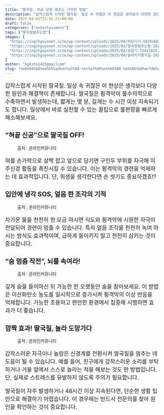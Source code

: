 ```yaml
---
title: "딸국질, 지금 당장 멈추는 기막힌 방법"
description: "갑작스럽게 시작된 딸국질. 일상 속 귀찮은 이 현상은 생각보다 다양한 원인과 해결책이 존재합니다. 딸국질은 횡격막이 불수의적으로 수축하면서 발생하는데, 짧게는 몇 분, 길게는 수 시간 이상 지속되기도 합니다. 일상에서 바로 실천할 수 있는 꿀팁으로 불편함을 빠르게 해소"
date: 2025-04-01T23:51:21+09:00
draft: false
categories: ["entertainment"]
tags: ["딸국질멈추는법"]
images: [
  "https://ingihgoyonet.site/wp-content/uploads/2025/04/혀당기기-1024x683.jpg"
  "https://ingihgoyonet.site/wp-content/uploads/2025/03/딸국질멈추는법-1024x657.jpg"
  "https://ingihgoyonet.site/wp-content/uploads/2025/04/숨참기-724x1024.jpg"
  "https://ingihgoyonet.site/wp-content/uploads/2025/04/놀래키기딸국질-1024x683.jpg"
]
author: "kgkstn1423gmailcom"
slug: "%eb%94%b8%ea%b5%ad%ec%a7%88-%ec%a7%80%ea%b8%88-%eb%8b%b9%ec%9e%a5-%eb%a9%88%ec%b6%94%eb%8a%94-%ea%b8%b0%eb%a7%89%ed%9e%8c-%eb%b0%a9%eb%b2%95"
---
```


<p style="font-size:18px">갑작스럽게 시작된 딸국질. 일상 속 귀찮은 이 현상은 생각보다 다양한 원인과 해결책이 존재합니다. 딸국질은 횡격막이 불수의적으로 수축하면서 발생하는데, 짧게는 몇 분, 길게는 수 시간 이상 지속되기도 합니다. 일상에서 바로 실천할 수 있는 꿀팁으로 불편함을 빠르게 해소해보세요.</p> <h2 >“혀끝 신공”으로 딸국질 OFF!</h2> <figure ><img src="https://ingihgoyonet.site/wp-content/uploads/2025/04/혀당기기-1024x683.jpg" alt="" style="aspect-ratio:16/9;object-fit:cover"/><figcaption >출처 : 온라인커뮤니티</figcaption></figure> <p style="font-size:18px">혀를 손가락으로 살짝 잡고 앞으로 당기면 구인두 부위를 자극해 미주신경 활동을 촉진시킬 수 있습니다. 이는 횡격막의 경련을 억제하는 데 효과적입니다. 단, 위생을 생각한다면 손 씻기도 중요하겠죠!?</p> <h2 >입안에 냉각 SOS, 얼음 한 조각의 기적</h2> <figure ><img src="https://ingihgoyonet.site/wp-content/uploads/2025/03/딸국질멈추는법-1024x657.jpg" alt="" style="aspect-ratio:16/9;object-fit:cover"/><figcaption >출처 : 온라인커뮤니티</figcaption></figure> <p style="font-size:18px">차가운 물을 천천히 한 모금 마시면 식도와 횡격막에 시원한 자극이 전달되어 경련이 멈출 수 있습니다. 특히 얼음 조각을 천천히 녹여 마시는 방식도 효과적이며, 급하게 들이키지 말고 천천히 삼키는 것이 중요합니다.</p> <h2 >“숨 멈춤 작전”, 뇌를 속여라!</h2> <figure ><img src="https://ingihgoyonet.site/wp-content/uploads/2025/04/숨참기-724x1024.jpg" alt="" style="aspect-ratio:16/9;object-fit:cover"/><figcaption >출처 : 온라인커뮤니티</figcaption></figure> <p style="font-size:18px">깊게 숨을 들이마신 뒤 가능한 한 오랫동안 숨을 참아보세요. 이 방법은 이산화탄소 농도를 일시적으로 증가시켜 횡격막의 이상 반응을 억제합니다. 가능한 조용하고 편안한 환경에서 집중해 시행하면 효과가 더 좋습니다.</p> <h2 >깜짝 효과! 딸국질, 놀라 도망가다</h2> <figure ><img src="https://ingihgoyonet.site/wp-content/uploads/2025/04/놀래키기딸국질-1024x683.jpg" alt="" style="aspect-ratio:16/9;object-fit:cover"/><figcaption >출처 : 온라인커뮤니티</figcaption></figure> <p style="font-size:18px">갑작스러운 자극이나 놀람은 신경계를 전환시켜 딸국질을 멈추는 데 도움이 될 수 있습니다. 예를 들어, 친구에게 갑작스러운 소리를 부탁하거나 거울 앞에서 스스로 놀라는 척을 해보는 것도 한 방법입니다. 단, 실제로 스트레스를 유발하지 않도록 주의가 필요합니다.</p> <p style="font-size:18px">딸국질이 자주 발생하거나 48시간 이상 지속된다면, 단순한 생활 팁만으로 해결하기 어렵습니다. 이 경우에는 반드시 전문의를 찾아 원인을 확인하는 것이 중요합니다. </p>